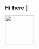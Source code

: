 ### Hi there 👋

<a href="[https://www.credly.com/badges/b03be37e-5e02-40e5-bc66-ccde0d81250c"><img src="https://images.credly.com/images/8b8ed108-e77d-4396-ac59-2504583b9d54/cka_from_cncfsite__281_29.png](https://upload.wikimedia.org/wikipedia/commons/thumb/3/39/Kubernetes_logo_without_workmark.svg/2109px-Kubernetes_logo_without_workmark.svg.png)" height="96px" width="96px" /></a>
<!--
**erizzardi/erizzardi** is a ✨ _special_ ✨ repository because its `README.md` (this file) appears on your GitHub profile.

Here are some ideas to get you started:

- 🔭 I’m currently working on ...
- 🌱 I’m currently learning ...
- 👯 I’m looking to collaborate on ...
- 🤔 I’m looking for help with ...
- 💬 Ask me about ...
- 📫 How to reach me: ...
- 😄 Pronouns: ...
- ⚡ Fun fact: ...
-->
